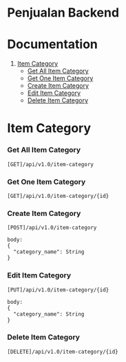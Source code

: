 # Penjualan Backend

# Documentation

1. [ Item Category ](#item-category)
   - [Get All Item Category](#get-all-Item-category)
   - [Get One Item Category](#get-one-Item-category)
   - [Create Item Category](#create-Item-category)
   - [Edit Item Category](#edit-Item-category)
   - [Delete Item Category](#delete-item-category)

<a name="item-category"></a>

# Item Category

<a name="get-all-Item-category"></a>

### Get All Item Category

`[GET]/api/v1.0/item-category`

<a name="get-one-Item-category"></a>

### Get One Item Category

`[GET]/api/v1.0/item-category/{id}`

<a name="create-Item-category"></a>

### Create Item Category

`[POST]/api/v1.0/item-category`

```
body:
{
  "category_name": String
}
```

<a name="edit-Item-category"></a>

### Edit Item Category

`[PUT]/api/v1.0/item-category/{id}`

```
body:
{
  "category_name": String
}
```

### Delete Item Category

`[DELETE]/api/v1.0/item-category/{id}`

